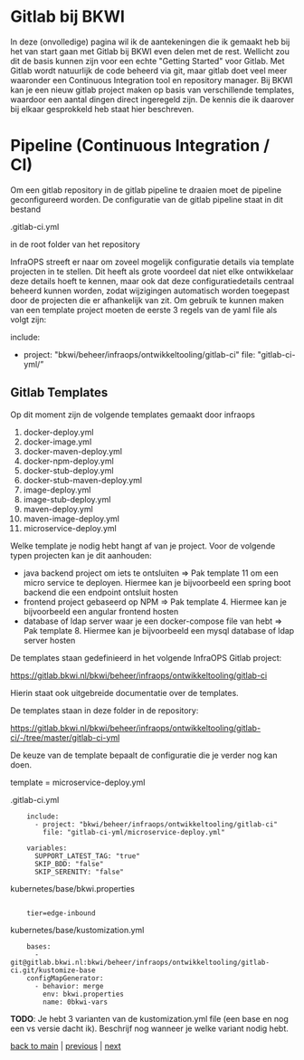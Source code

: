# Gitlab bij BKWI
In deze (onvolledige) pagina wil ik de aantekeningen die ik gemaakt heb bij het van start gaan met Gitlab bij BKWI
even delen met de rest. Wellicht zou dit de basis kunnen zijn voor een echte "Getting Started" voor Gitlab. 
Met Gitlab wordt natuurlijk de code beheerd via git, maar gitlab doet veel meer waaronder een Continuous Integration 
tool en repository manager. Bij BKWI kan je een nieuw gitlab project maken op basis van verschillende templates,
waardoor een aantal dingen direct ingeregeld zijn. De kennis die ik daarover bij elkaar gesprokkeld heb staat hier
beschreven.

# Pipeline (Continuous Integration / CI)
Om een gitlab repository in de gitlab pipeline te draaien moet de pipeline geconfigureerd worden. De configuratie van 
de gitlab pipeline staat in dit bestand


.gitlab-ci.yml

in de root folder van het repository


InfraOPS streeft er naar om zoveel mogelijk configuratie details via template projecten in te stellen. Dit heeft als 
grote voordeel dat niet elke ontwikkelaar deze details hoeft te kennen, maar ook dat deze configuratiedetails centraal 
beheerd kunnen worden, zodat wijzigingen automatisch worden toegepast door de projecten die er afhankelijk van zit. Om 
gebruik te kunnen maken van een template project moeten de eerste 3 regels van de yaml file als volgt zijn:

include:
- project: "bkwi/beheer/infraops/ontwikkeltooling/gitlab-ci"
  file: "gitlab-ci-yml/<some bkwi template.yml>”

## Gitlab Templates
Op dit moment zijn de volgende templates gemaakt door infraops

1. docker-deploy.yml
2. docker-image.yml
3. docker-maven-deploy.yml
4. docker-npm-deploy.yml
5. docker-stub-deploy.yml
6. docker-stub-maven-deploy.yml
7. image-deploy.yml
8. image-stub-deploy.yml
9. maven-deploy.yml
10. maven-image-deploy.yml
11. microservice-deploy.yml

Welke template je nodig hebt hangt af van je project. Voor de volgende typen projecten kan je dit aanhouden:

- java backend project om iets te ontsluiten => Pak template 11 om een micro service te deployen. Hiermee kan je bijvoorbeeld een spring boot backend die een endpoint ontsluit hosten
- frontend project gebaseerd op NPM => Pak template 4. Hiermee kan je bijvoorbeeld een angular frontend hosten
- database of ldap server waar je een docker-compose file van hebt => Pak template 8. Hiermee kan je bijvoorbeeld een mysql database of ldap server hosten

De templates staan gedefinieerd in het volgende InfraOPS Gitlab project:

https://gitlab.bkwi.nl/bkwi/beheer/infraops/ontwikkeltooling/gitlab-ci

Hierin staat ook uitgebreide documentatie over de templates.

De templates staan in deze folder in de repository:

https://gitlab.bkwi.nl/bkwi/beheer/infraops/ontwikkeltooling/gitlab-ci/-/tree/master/gitlab-ci-yml

De keuze van de template bepaalt de configuratie die je verder nog kan doen.

template = microservice-deploy.yml


.gitlab-ci.yml

```git
    include:
      - project: "bkwi/beheer/infraops/ontwikkeltooling/gitlab-ci"
        file: "gitlab-ci-yml/microservice-deploy.yml"
    
    variables:
      SUPPORT_LATEST_TAG: "true"
      SKIP_BDD: "false"
      SKIP_SERENITY: "false"

```

kubernetes/base/bkwi.properties

```git

	tier=edge-inbound
```

kubernetes/base/kustomization.yml

```git
    bases:
      - git@gitlab.bkwi.nl:bkwi/beheer/infraops/ontwikkeltooling/gitlab-ci.git/kustomize-base
    configMapGenerator:
      - behavior: merge
        env: bkwi.properties
        name: 0bkwi-vars
```

**TODO**: Je hebt 3 varianten van de kustomization.yml file (een base en nog een vs versie dacht ik). Beschrijf nog 
wanneer je welke variant nodig hebt. 

[back to main](../README.md) |
[previous](./12_Unit_test_dekking.md) |
[next](./14_Achtergrond_unit_en_integratie_tests.md)

